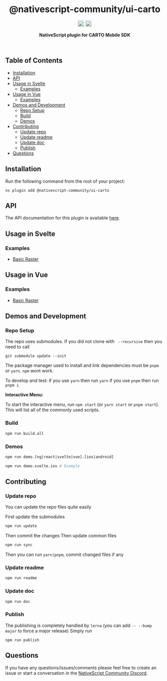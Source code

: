 <!-- ⚠️ This README has been generated from the file(s) "blueprint.md" ⚠️--><!-- ⚠️ This README has been generated from the file(s) "blueprint.md" ⚠️-->
<!--  !!!!!!!!!!!!!!!!!!!!!!!!!!!!!!!!!!!!!!!!!!!!!!!!!!!!!!!!!!!!!!!
      !!!!!!!!!!!!!!!!!!!!!!!!!!!!!!!!!!!!!!!!!!!!!!!!!!!!!!!!!!!!!!!
      !!!!!!!!!!!!!!!!!!!!!!!!!!!!!!!!!!!!!!!!!!!!!!!!!!!!!!!!!!!!!!!
      !!!!!!!!!!!!!!!!!!!!!!!!!!!!!!!!!!!!!!!!!!!!!!!!!!!!!!!!!!!!!!!
      !!!!!!!!!!!!!!!!!!!!!!!!!!!!!!!!!!!!!!!!!!!!!!!!!!!!!!!!!!!!!!!
      !!!!!!!!!!!!!!!!!!!!!!!!!!!!!!!!!!!!!!!!!!!!!!!!!!!!!!!!!!!!!!!
      !!!!!!!!!!!!!!!!!!!!!!!!!!!!!!!!!!!!!!!!!!!!!!!!!!!!!!!!!!!!!!!
      !!!!!!!!!!!!!!!!!!!!!!!!!!!!!!!!!!!!!!!!!!!!!!!!!!!!!!!!!!!!!!!
      !!!!!!!!!!!!!!!!!!!!!!!!!!!!!!!!!!!!!!!!!!!!!!!!!!!!!!!!!!!!!!!
      DO NOT EDIT THIS READEME DIRECTLY! Edit "bluesprint.md" instead.
      !!!!!!!!!!!!!!!!!!!!!!!!!!!!!!!!!!!!!!!!!!!!!!!!!!!!!!!!!!!!!!!
      !!!!!!!!!!!!!!!!!!!!!!!!!!!!!!!!!!!!!!!!!!!!!!!!!!!!!!!!!!!!!!!
      !!!!!!!!!!!!!!!!!!!!!!!!!!!!!!!!!!!!!!!!!!!!!!!!!!!!!!!!!!!!!!!
      !!!!!!!!!!!!!!!!!!!!!!!!!!!!!!!!!!!!!!!!!!!!!!!!!!!!!!!!!!!!!!!
      !!!!!!!!!!!!!!!!!!!!!!!!!!!!!!!!!!!!!!!!!!!!!!!!!!!!!!!!!!!!!!!
      !!!!!!!!!!!!!!!!!!!!!!!!!!!!!!!!!!!!!!!!!!!!!!!!!!!!!!!!!!!!!!!
      !!!!!!!!!!!!!!!!!!!!!!!!!!!!!!!!!!!!!!!!!!!!!!!!!!!!!!!!!!!!!!!
      !!!!!!!!!!!!!!!!!!!!!!!!!!!!!!!!!!!!!!!!!!!!!!!!!!!!!!!!!!!!!!!
      !!!!!!!!!!!!!!!!!!!!!!!!!!!!!!!!!!!!!!!!!!!!!!!!!!!!!!!!!!!!!!! -->
<h1 align="center">@nativescript-community/ui-carto</h1>
<p align="center">
		<a href="https://npmcharts.com/compare/@nativescript-community/ui-carto?minimal=true"><img alt="Downloads per month" src="https://img.shields.io/npm/dm/@nativescript-community/ui-carto.svg" height="20"/></a>
<a href="https://www.npmjs.com/package/@nativescript-community/ui-carto"><img alt="NPM Version" src="https://img.shields.io/npm/v/@nativescript-community/ui-carto.svg" height="20"/></a>
	</p>

<p align="center">
  <b>NativeScript plugin for CARTO Mobile SDK</b></br>
  <sub><sub>
</p>

<br />



[](#table-of-contents)


[](#table-of-contents)

## Table of Contents

* [Installation](#installation)
* [API](#api)
* [Usage in Svelte](#usage-in-svelte)
	* [Examples](#examples)
* [Usage in Vue](#usage-in-vue)
	* [Examples](#examples-1)
* [Demos and Development](#demos-and-development)
	* [Repo Setup](#repo-setup)
	* [Build](#build)
	* [Demos](#demos)
* [Contributing](#contributing)
	* [Update repo ](#update-repo-)
	* [Update readme ](#update-readme-)
	* [Update doc ](#update-doc-)
	* [Publish](#publish)
* [Questions](#questions)


[](#installation)


[](#installation)

## Installation
Run the following command from the root of your project:

`ns plugin add @nativescript-community/ui-carto`


[](#api)


[](#api)

## API

The API documentation for this plugin is available [here](https://nativescript-community.github.io/ui-carto/).


[](#usage-in-svelte)


[](#usage-in-svelte)

## Usage in Svelte

### Examples

- [Basic Raster](demo-snippets/svelte/BasicRaster.svelte)


[](#usage-in-vue)


[](#usage-in-vue)

## Usage in Vue

### Examples

- [Basic Raster](demo-snippets/vue/BasicRaster.vue)


[](#demos-and-development)


[](#demos-and-development)

## Demos and Development


### Repo Setup

The repo uses submodules. If you did not clone with ` --recursive` then you need to call
```
git submodule update --init
```

The package manager used to install and link dependencies must be `pnpm` or `yarn`. `npm` wont work.

To develop and test:
if you use `yarn` then run `yarn`
if you use `pnpm` then run `pnpm i`

**Interactive Menu:**

To start the interactive menu, run `npm start` (or `yarn start` or `pnpm start`). This will list all of the commonly used scripts.

### Build

```bash
npm run build.all
```

### Demos

```bash
npm run demo.[ng|react|svelte|vue].[ios|android]

npm run demo.svelte.ios # Example
```


[](#contributing)


[](#contributing)

## Contributing

### Update repo 

You can update the repo files quite easily

First update the submodules

```bash
npm run update
```

Then commit the changes
Then update common files

```bash
npm run sync
```
Then you can run `yarn|pnpm`, commit changed files if any

### Update readme 
```bash
npm run readme
```

### Update doc 
```bash
npm run doc
```

### Publish

The publishing is completely handled by `lerna` (you can add `-- --bump major` to force a major release)
Simply run 
```shell
npm run publish
```


[](#questions)


[](#questions)

## Questions

If you have any questions/issues/comments please feel free to create an issue or start a conversation in the [NativeScript Community Discord](https://nativescript.org/discord).